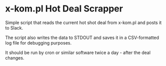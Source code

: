 # x-kom.pl Hot Deal Scrapper

Simple script that reads the current hot shot deal from x-kom.pl and posts it to Slack.

The script also writes the data to STDOUT and saves it in a CSV-formatted log file for debugging purposes.

It should be run by cron or similar software twice a day - after the deal changes.
